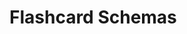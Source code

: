 #  Flashcard Schemas
 
<api-schema openapi-path="../../api/backend_flashpomo-openapi.yaml" name="Flashcard"/>


<api-schema openapi-path="../../api/backend_flashpomo-openapi.yaml" name="FlashcardRequestEditDTO"/>


<api-schema openapi-path="../../api/backend_flashpomo-openapi.yaml" name="FlashcardRequestDTO"/>